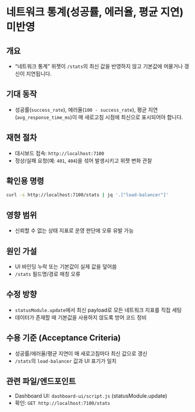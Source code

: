 # 네트워크 통계(성공률, 에러율, 평균 지연) 미반영

## 개요
- “네트워크 통계” 위젯이 `/stats`의 최신 값을 반영하지 않고 기본값에 머물거나 갱신이 지연됩니다.

## 기대 동작
- 성공률(`success_rate`), 에러율(`100 - success_rate`), 평균 지연(`avg_response_time_ms`)이 매 새로고침 시점에 최신으로 표시되어야 합니다.

## 재현 절차
- 대시보드 접속: `http://localhost:7100`
- 정상/실패 요청(예: `401`, `404`)을 섞어 발생시키고 위젯 변화 관찰

## 확인용 명령
```bash
curl -s http://localhost:7100/stats | jq '.["load-balancer"]'
```

## 영향 범위
- 신뢰할 수 없는 상태 지표로 운영 판단에 오류 유발 가능

## 원인 가설
- UI 바인딩 누락 또는 기본값이 실제 값을 덮어씀
- `/stats` 필드명/경로 매칭 오류

## 수정 방향
- `statusModule.update`에서 최신 payload로 모든 네트워크 지표를 직접 세팅
- 데이터가 존재할 때 기본값을 사용하지 않도록 방어 코드 정비

## 수용 기준 (Acceptance Criteria)
- 성공률/에러율/평균 지연이 매 새로고침마다 최신 값으로 갱신
- `/stats`의 `load-balancer` 값과 UI 표기가 일치

## 관련 파일/엔드포인트
- Dashboard UI: `dashboard-ui/script.js` (statusModule.update)
- 확인: `GET http://localhost:7100/stats`

